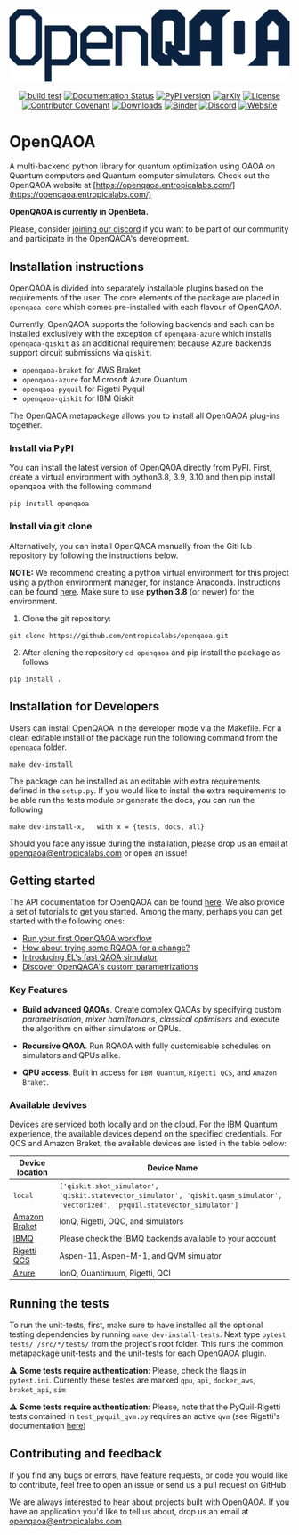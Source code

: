 <div align="center">

<picture>
  <source media="(prefers-color-scheme: dark)" srcset="https://github.com/entropicalabs/openqaoa/blob/main/.github/images/openqaoa_logo_offW.png" width="650">
  <img alt="OpenQAOA" src="https://github.com/entropicalabs/openqaoa/blob/main/.github/images/openqaoa_logo.png" width="650">
</picture>

  [![build test](https://github.com/entropicalabs/openqaoa/actions/workflows/test_main_linux.yml/badge.svg)](https://github.com/entropicalabs/openqaoa/actions/workflows/test_main_linux.yml)<!-- Tests (GitHub actions) -->
  [![Documentation Status](https://readthedocs.org/projects/el-openqaoa/badge/?version=latest)](https://el-openqaoa.readthedocs.io/en/latest/?badge=latest) <!-- Readthedocs -->
  [![PyPI version](https://badge.fury.io/py/openqaoa.svg)](https://badge.fury.io/py/openqaoa) <!-- PyPI -->
  [![arXiv](https://img.shields.io/badge/arXiv-2210.08695-<COLOR>.svg)](https://arxiv.org/abs/2210.08695) <!-- arXiv -->
  [![License](https://img.shields.io/pypi/l/openqaoa)](LICENSE.md)<!-- License -->
  [![Contributor Covenant](https://img.shields.io/badge/Contributor%20Covenant-2.1-4baaaa.svg)](CODE_OF_CONDUCT.md)<!-- Covenant Code of conduct -->
  [![Downloads](https://pepy.tech/badge/openqaoa)](https://pepy.tech/project/openqaoa)
  [![Binder](https://mybinder.org/badge_logo.svg)](https://mybinder.org/v2/gh/entropicalabs/openqaoa.git/main?labpath=%2Fexamples)
  [![Discord](https://img.shields.io/discord/991258119525122058)](https://discord.gg/ana76wkKBd)
  [![Website](https://img.shields.io/badge/OpenQAOA-Website-blueviolet)](https://openqaoa.entropicalabs.com/) 
</div>

# OpenQAOA

A multi-backend python library for quantum optimization using QAOA on Quantum computers and Quantum computer simulators. Check out the OpenQAOA website at [https://openqaoa.entropicalabs.com/](https://openqaoa.entropicalabs.com/)
 
**OpenQAOA is currently in OpenBeta.**

Please, consider [joining our discord](https://discord.gg/ana76wkKBd) if you want to be part of our community and participate in the OpenQAOA's development. 

## Installation instructions

OpenQAOA is divided into separately installable plugins based on the requirements of the user. The core elements of the package are placed in `openqaoa-core` which comes pre-installed with each flavour of OpenQAOA. 

Currently, OpenQAOA supports the following backends and each can be installed exclusively with the exception of `openqaoa-azure` which installs `openqaoa-qiskit` as an additional requirement because Azure backends support circuit submissions via `qiskit`.
- `openqaoa-braket` for AWS Braket
- `openqaoa-azure` for Microsoft Azure Quantum
- `openqaoa-pyquil` for Rigetti Pyquil
- `openqaoa-qiskit` for IBM Qiskit

The OpenQAOA metapackage allows you to install all OpenQAOA plug-ins together.
### Install via PyPI
You can install the latest version of OpenQAOA directly from PyPI. First, create a virtual environment with python3.8, 3.9, 3.10 and then pip install openqaoa with the following command
```
pip install openqaoa
```
### Install via git clone
Alternatively, you can install OpenQAOA manually from the GitHub repository by following the instructions below. 

**NOTE:** We recommend creating a python virtual environment for this project using a python environment manager, for instance Anaconda. Instructions can be found [here](https://conda.io/projects/conda/en/latest/user-guide/tasks/manage-environments.html#creating-an-environment-with-commands). Make sure to use **python 3.8** (or newer) for the environment.
1. Clone the git repository:
```
git clone https://github.com/entropicalabs/openqaoa.git
```
2. After cloning the repository `cd openqaoa` and pip install the package as follows 
```
pip install .
```

## Installation for Developers
Users can install OpenQAOA in the developer mode via the Makefile. For a clean editable install of the package run the following command from the `openqaoa` folder.
```
make dev-install
```
The package can be installed as an editable with extra requirements defined in the `setup.py`. If you would like to install the extra requirements to be able run the tests module or generate the docs, you can run the following

```
make dev-install-x,   with x = {tests, docs, all}
```
Should you face any issue during the installation, please drop us an email at openqaoa@entropicalabs.com or open an issue!

## Getting started

The API documentation for OpenQAOA can be found [here](https://el-openqaoa.readthedocs.io/en/latest/). We also provide a set of tutorials to get you started. Among the many, perhaps you can get started with the following ones:

- [Run your first OpenQAOA workflow](https://el-openqaoa.readthedocs.io/en/latest/notebooks/01_workflows_example.html)
- [How about trying some RQAOA for a change?](https://el-openqaoa.readthedocs.io/en/latest/notebooks/09_RQAOA_example.html)
- [Introducing EL's fast QAOA simulator](https://el-openqaoa.readthedocs.io/en/latest/notebooks/06_fast_qaoa_simulator.html)
- [Discover OpenQAOA's custom parametrizations](https://el-openqaoa.readthedocs.io/en/latest/notebooks/05_advanced_parameterization.html)

### Key Features

- **Build advanced QAOAs**. Create complex QAOAs by specifying custom _parametrisation_, _mixer hamiltonians_, _classical optimisers_ and execute the algorithm on either simulators or QPUs.

- **Recursive QAOA**. Run RQAOA with fully customisable schedules on simulators and QPUs alike. 

- **QPU access**. Built in access for `IBM Quantum`, `Rigetti QCS`, and `Amazon Braket`.


### Available devives 

Devices are serviced both locally and on the cloud. For the IBM Quantum experience, the available devices depend on the specified credentials. For QCS and Amazon Braket, the available devices are listed in the table below:

| Device location  | Device Name |
| ------------- | ------------- |
| `local`  | `['qiskit.shot_simulator', 'qiskit.statevector_simulator', 'qiskit.qasm_simulator', 'vectorized', 'pyquil.statevector_simulator']`  |
| [Amazon Braket](https://docs.aws.amazon.com/braket/latest/developerguide/braket-devices.html)    | IonQ, Rigetti, OQC, and simulators |
| [IBMQ](https://quantum-computing.ibm.com/)    | Please check the IBMQ backends available to your account |
| [Rigetti QCS](https://qcs.rigetti.com/sign-in)     | Aspen-11, Aspen-M-1, and QVM simulator |
| [Azure](https://azure.microsoft.com/en-us/products/quantum) | IonQ, Quantinuum, Rigetti, QCI |


## Running the tests

To run the unit-tests, first, make sure to have installed all the optional testing dependencies by running `make dev-install-tests`. Next type `pytest tests/ /src/*/tests/` from the project's root folder. This runs the common metapackage unit-tests and the unit-tests for each OpenQAOA plugin.

:warning: **Some tests require authentication**: Please, check the flags in `pytest.ini`. Currently these testes are marked `qpu`, `api`, `docker_aws`, `braket_api`, `sim`

:warning: **Some tests require authentication**: Please, note that the PyQuil-Rigetti tests contained in `test_pyquil_qvm.py` requires an active `qvm` (see Rigetti's documentation [here](https://pyquil-docs.rigetti.com/en/v3.1.0/qvm.html))
     
## Contributing and feedback

If you find any bugs or errors, have feature requests, or code you would like to contribute, feel free to open an issue or send us a pull request on GitHub.

We are always interested to hear about projects built with OpenQAOA. If you have an application you'd like to tell us about, drop us an email at [openqaoa@entropicalabs.com](mailto:openqaoa@entropicalabs.com)
